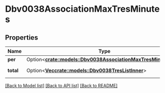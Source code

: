 # Dbv0038AssociationMaxTresMinutes

## Properties

Name | Type | Description | Notes
------------ | ------------- | ------------- | -------------
**per** | Option<[**crate::models::Dbv0038AssociationMaxTresMinutesPer**](dbv0_0_38_association_max_tres_minutes_per.md)> |  | [optional]
**total** | Option<[**Vec<crate::models::Dbv0038TresListInner>**](dbv0_0_38_tres_list_inner.md)> | TRES list of attributes | [optional]

[[Back to Model list]](../README.md#documentation-for-models) [[Back to API list]](../README.md#documentation-for-api-endpoints) [[Back to README]](../README.md)


